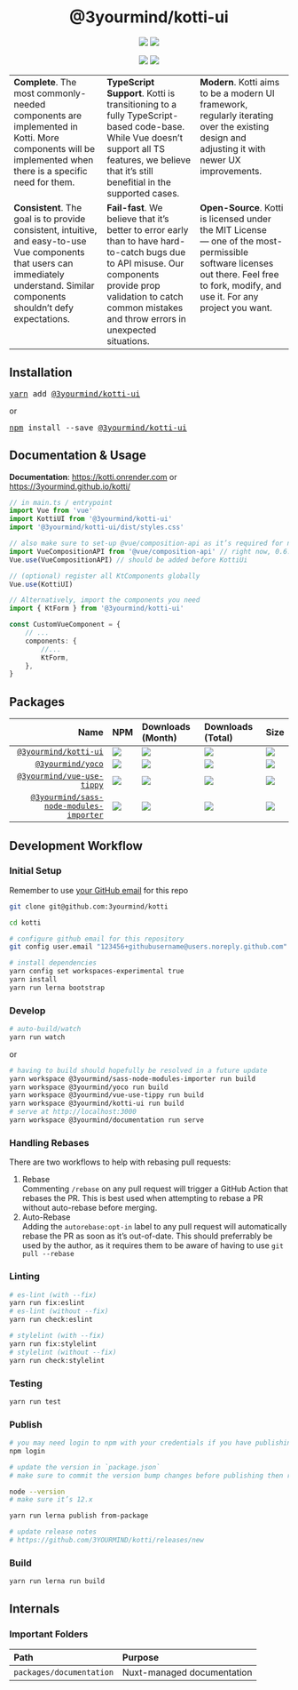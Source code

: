 <h1 align="center">@3yourmind/kotti-ui</h1>

<p align="center">
	<a href="https://npmjs.com/package/@3yourmind/kotti-ui"><img src="https://img.shields.io/npm/dm/@3yourmind/kotti-ui.svg?style=for-the-badge"/></a>
	<a href="https://npmjs.com/package/@3yourmind/kotti-ui"><img src="https://img.shields.io/npm/types/@3yourmind/kotti-ui.svg?style=for-the-badge"/></a>
</p>
<p align="center">
	<a href="https://bundlephobia.com/result?p=@3yourmind/kotti-ui"><img src="https://img.shields.io/bundlephobia/minzip/@3yourmind/kotti-ui.svg?style=for-the-badge"/></a>
	<a href="https://www.npmjs.com/package/@3yourmind/kotti-ui"><img src="https://img.shields.io/npm/v/@3yourmind/kotti-ui.svg?style=for-the-badge"/></a>
</p>

<table border="0" width="100%">
<col style="width:33%">
<col style="width:33%">
<col style="width:33%">
<tbody>
<tr style="border: 0px !important;">
<td valign="top" style="border: 0px !important;"><b>Complete</b>. The most commonly-needed components are implemented in Kotti. More components will be implemented when there is a specific need for them.</td>
<td valign="top" style="border: 0px !important;"><b>TypeScript Support</b>. Kotti is transitioning to a fully TypeScript-based code-base. While Vue doesn’t support all TS features, we believe that it’s still benefitial in the supported cases.</td>
<td valign="top" style="border: 0px !important;"><b>Modern</b>. Kotti aims to be a modern UI framework, regularly iterating over the existing design and adjusting it with newer UX improvements.</td>
</tr>
<tr style="border: 0px !important;">
<td valign="top" style="border: 0px !important;"><b>Consistent</b>. The goal is to provide consistent, intuitive, and easy-to-use Vue components that users can immediately understand. Similar components shouldn’t defy expectations.</td>
<td valign="top" style="border: 0px !important;"><b>Fail-fast</b>. We believe that it’s better to error early than to have hard-to-catch bugs due to API misuse. Our components provide prop validation to catch common mistakes and throw errors in unexpected situations.</td>
<td valign="top" style="border: 0px !important;"><b>Open-Source</b>. Kotti is licensed under the MIT License — one of the most-permissible software licenses out there. Feel free to fork, modify, and use it. For any project you want.</td>
</tr>
</tbody>
</table>

## Installation

<pre>
<a href="https://yarnpkg.com">yarn</a> add <a href="https://yarnpkg.com/en/package/@3yourmind/kotti-ui">@3yourmind/kotti-ui</a>
</pre>

or

<pre>
<a href="https://npmjs.com">npm</a> install --save <a href="https://npmjs.com/package/@3yourmind/kotti-ui">@3yourmind/kotti-ui</a>
</pre>

## Documentation & Usage

**Documentation**: <https://kotti.onrender.com> or <https://3yourmind.github.io/kotti/>

```typescript
// in main.ts / entrypoint
import Vue from 'vue'
import KottiUI from '@3yourmind/kotti-ui'
import '@3yourmind/kotti-ui/dist/styles.css'

// also make sure to set-up @vue/composition-api as it’s required for newer Kotti features
import VueCompositionAPI from '@vue/composition-api' // right now, 0.6.1 is recommended
Vue.use(VueCompositionAPI) // should be added before KottiUi

// (optional) register all KtComponents globally
Vue.use(KottiUI)

// Alternatively, import the components you need
import { KtForm } from '@3yourmind/kotti-ui'

const CustomVueComponent = {
	// ...
	components: {
		//...
		KtForm,
	},
}
```

## Packages

|                                                                            Name | NPM                                                                                                                                        | Downloads (Month)                                                            | Downloads (Total)                                                            | Size                                                                                      |
| ------------------------------------------------------------------------------: | :----------------------------------------------------------------------------------------------------------------------------------------- | :--------------------------------------------------------------------------- | :--------------------------------------------------------------------------- | :---------------------------------------------------------------------------------------- |
|                                     [`@3yourmind/kotti-ui`](/packages/kotti-ui) | [![](https://img.shields.io/npm/v/@3yourmind/kotti-ui)](https://npmjs.com/package/@3yourmind/kotti-ui)                                     | ![](https://img.shields.io/npm/dm/@3yourmind/kotti-ui.svg)                   | ![](https://img.shields.io/npm/dt/@3yourmind/kotti-ui.svg)                   | ![](https://img.shields.io/bundlephobia/minzip/@3yourmind/kotti-ui.svg)                   |
|                                             [`@3yourmind/yoco`](/packages/yoco) | [![](https://img.shields.io/npm/v/@3yourmind/yoco)](https://npmjs.com/package/@3yourmind/yoco)                                             | ![](https://img.shields.io/npm/dm/@3yourmind/yoco.svg)                       | ![](https://img.shields.io/npm/dt/@3yourmind/yoco.svg)                       | ![](https://img.shields.io/bundlephobia/minzip/@3yourmind/yoco.svg)                       |
|                           [`@3yourmind/vue-use-tippy`](/packages/vue-use-tippy) | [![](https://img.shields.io/npm/v/@3yourmind/vue-use-tippy)](https://npmjs.com/package/@3yourmind/vue-use-tippy)                           | ![](https://img.shields.io/npm/dm/@3yourmind/vue-use-tippy.svg)              | ![](https://img.shields.io/npm/dt/@3yourmind/vue-use-tippy.svg)              | ![](https://img.shields.io/bundlephobia/minzip/@3yourmind/vue-use-tippy.svg)              |
| [`@3yourmind/sass-node-modules-importer`](/packages/sass-node-modules-importer) | [![](https://img.shields.io/npm/v/@3yourmind/sass-node-modules-importer)](https://npmjs.com/package/@3yourmind/sass-node-modules-importer) | ![](https://img.shields.io/npm/dm/@3yourmind/sass-node-modules-importer.svg) | ![](https://img.shields.io/npm/dt/@3yourmind/sass-node-modules-importer.svg) | ![](https://img.shields.io/bundlephobia/minzip/@3yourmind/sass-node-modules-importer.svg) |

## Development Workflow

### Initial Setup

Remember to use [your GitHub email](https://github.com/settings/emails) for this repo

```bash
git clone git@github.com:3yourmind/kotti

cd kotti

# configure github email for this repository
git config user.email "123456+githubusername@users.noreply.github.com"

# install dependencies
yarn config set workspaces-experimental true
yarn install
yarn run lerna bootstrap
```

### Develop

```bash
# auto-build/watch
yarn run watch
```

or

```bash
# having to build should hopefully be resolved in a future update
yarn workspace @3yourmind/sass-node-modules-importer run build
yarn workspace @3yourmind/yoco run build
yarn workspace @3yourmind/vue-use-tippy run build
yarn workspace @3yourmind/kotti-ui run build
# serve at http://localhost:3000
yarn workspace @3yourmind/documentation run serve
```

### Handling Rebases

There are two workflows to help with rebasing pull requests:

1. Rebase  
   Commenting `/rebase` on any pull request will trigger a GitHub Action that rebases the PR.
   This is best used when attempting to rebase a PR without auto-rebase before merging.
2. Auto-Rebase  
   Adding the `autorebase:opt-in` label to any pull request will automatically rebase the PR as soon as it’s out-of-date.
   This should preferrably be used by the author, as it requires them to be aware of having to use `git pull --rebase`

### Linting

```bash
# es-lint (with --fix)
yarn run fix:eslint
# es-lint (without --fix)
yarn run check:eslint

# stylelint (with --fix)
yarn run fix:stylelint
# stylelint (without --fix)
yarn run check:stylelint
```

### Testing

```bash
yarn run test
```

### Publish

```bash
# you may need login to npm with your credentials if you have publishing rights
npm login

# update the version in `package.json`
# make sure to commit the version bump changes before publishing then run:

node --version
# make sure it’s 12.x

yarn run lerna publish from-package

# update release notes
# https://github.com/3YOURMIND/kotti/releases/new
```

### Build

```bash
yarn run lerna run build
```

## Internals

### Important Folders

| Path                     | Purpose                    |
| :----------------------- | :------------------------- |
| `packages/documentation` | Nuxt-managed documentation |
